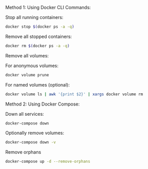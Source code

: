 Method 1: Using Docker CLI Commands:

Stop all running containers:
```Bash
docker stop $(docker ps -a -q)
```

Remove all stopped containers:
```Bash
docker rm $(docker ps -a -q)
```

Remove all volumes:

For anonymous volumes:
```Bash
docker volume prune
```
For named volumes (optional):
```Bash
docker volume ls | awk '{print $2}' | xargs docker volume rm
```

Method 2: Using Docker Compose:

Down all services:
```Bash
docker-compose down
```

Optionally remove volumes:
```Bash
docker-compose down -v
```

Remove orphans
```Bash
docker-compose up -d --remove-orphans
```
